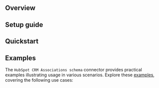 ## Overview

[//]: # (TODO: Add overview mentioning the purpose of the module, supported REST API versions, and other high-level details.)

## Setup guide

[//]: # (TODO: Add detailed steps to obtain credentials and configure the module.)

## Quickstart

[//]: # (TODO: Add a quickstart guide to demonstrate a basic functionality of the module, including sample code snippets.)

## Examples

The `HubSpot CRM Associations schema` connector provides practical examples illustrating usage in various scenarios. Explore these [examples](https://github.com/module-ballerinax-hubspot.crm.associations.schema/tree/main/examples/), covering the following use cases:

[//]: # (TODO: Add examples)
